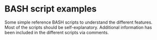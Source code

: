 # BASH script examples
Some simple reference BASH scripts to understand the different features.  
Most of the scripts should be self-explanatory. 
Additional information has been included in the different scripts via comments. 
